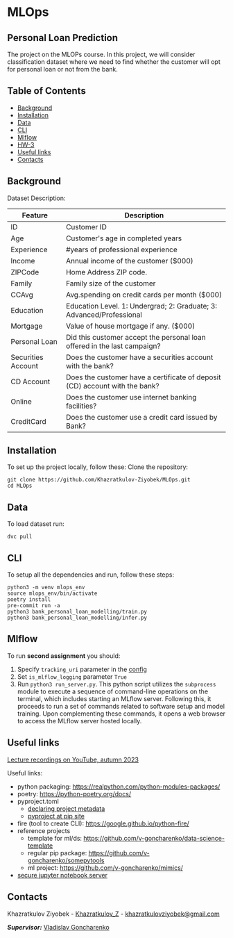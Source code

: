 # MLOps

## Personal Loan Prediction

The project on the MLOPs course. In this project, we will consider classification dataset where we need to find whether the customer will opt for personal loan or not from the bank.

## Table of Contents

- [Background](#background)
- [Installation](#installation)
- [Data](#data)
- [CLI](#cli)
- [Mlflow](#mlflow)
- [HW-3](#hw-3)
- [Useful links](#useful-links)
- [Contacts](#contacts)

## Background

Dataset Description:

| Feature              | Description                                                                 |
|----------------------|-----------------------------------------------------------------------------|
| ID                   | Customer   ID                                                               |
| Age                  | Customer's age in   completed years                                         |
| Experience           | #years of professional experience                                           |
| Income               | Annual income of the customer ($000)                                        |
| ZIPCode              | Home Address ZIP code.                                                      |
| Family               | Family size of the customer                                                 |
| CCAvg                | Avg.spending on credit cards per month ($000)                               |
| Education            | Education Level. 1: Undergrad; 2: Graduate; 3: Advanced/Professional        |
| Mortgage             | Value of house mortgage if any. ($000)                                      |
| Personal Loan        | Did this customer accept the personal loan offered in the last campaign?    |
| Securities   Account | Does the customer have a securities account with the bank?                  |
| CD Account           | Does the customer have a certificate of deposit (CD) account with the bank? |
| Online               | Does the customer use internet banking facilities?                          |
| CreditCard           | Does the customer use a credit card issued by Bank?               |

## Installation

To set up the project locally, follow these:
Clone the repository:
```
git clone https://github.com/Khazratkulov-Ziyobek/MLOps.git
cd MLOps
```

## Data

To load dataset run:
```
dvc pull
```

## CLI

To setup all the dependencies and run, follow these steps:
```
python3 -m venv mlops_env
source mlops_env/bin/activate
poetry install
pre-commit run -a
python3 bank_personal_loan_modelling/train.py
python3 bank_personal_loan_modelling/infer.py
```

## Mlflow

To run **second assignment** you should:

1. Specify `tracking_uri` parameter in the [config](https://github.com/Khazratkulov-Ziyobek/MLOps/blob/main/configs/config.yaml)
2. Set `is_mlflow_logging` parameter `True`
3. Run ```python3 run_server.py```. This python script utilizes the `subprocess` module to execute a sequence of command-line operations on the terminal, which includes starting an MLflow server. Following this, it proceeds to run a set of commands related to software setup and model training. Upon complementing these commands, it opens a web browser to access the MLflow server hosted locally.

<!-- ## HW-3

Triton server -->


## Useful links

[Lecture recordings on YouTube, autumn 2023](https://www.youtube.com/playlist?list=PLJR10EXrBaAuJzCa9HKmLRdUpgajnh1g7)

Useful links:
- python packaging: https://realpython.com/python-modules-packages/
- poetry: https://python-poetry.org/docs/
- pyproject.toml
    - [declaring project metadata](https://packaging.python.org/en/latest/specifications/declaring-project-metadata/#declaring-project-metadata)
    - [pyproject at pip site](https://pip.pypa.io/en/stable/reference/build-system/pyproject-toml/)
- fire (tool to create CLI): https://google.github.io/python-fire/
- reference projects
    - template for ml/ds: https://github.com/v-goncharenko/data-science-template
    - regular pip package: https://github.com/v-goncharenko/somepytools
    - ml project: https://github.com/v-goncharenko/mimics/
- [secure jupyter notebook server](https://jupyter-notebook.readthedocs.io/en/5.6.0/public_server.html)

## Contacts

Khazratkulov Ziyobek - [Khazratkulov_Z](https://t.me/Khazratkulov_Z) - khazratkulovziyobek@gmail.com

***Supervisor:*** [Vladislav Goncharenko](https://t.me/white_pepper)
